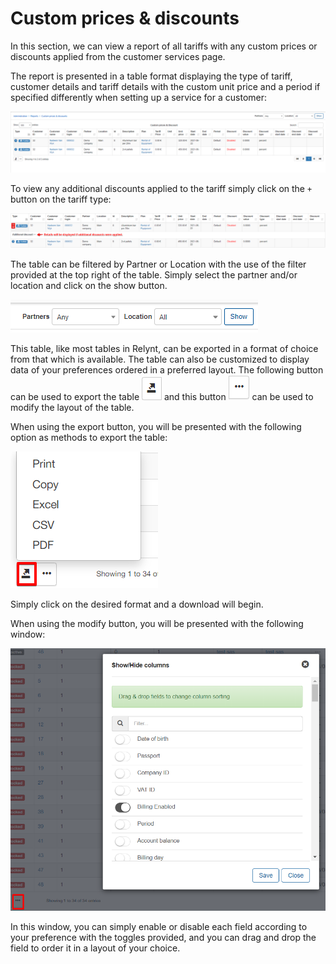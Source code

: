 Custom prices & discounts
=========

In this section, we can view a report of all tariffs with any custom prices or discounts applied from the customer services page.

The report is presented in a table format displaying the type of tariff, customer details and tariff details with the custom unit price and a period if specified differently when setting up a service for a customer:

![Custom](custom2.png)

To view any additional discounts applied to the tariff simply click on the `+` button on the tariff type:

![Custom](custom3.png)

The table can be filtered by Partner or Location with the use of the filter provided at the top right of the table. Simply select the partner and/or location and click on the show button.

![Filter](filter.png)

This table, like most tables in Relynt, can be exported in a format of choice from that which is available. The table can also be customized to display data of your preferences ordered in a preferred layout. The following button can be used to export the table ![export](export.png) and this button ![modify](modify.png) can be used to modify the layout of the table.

When using the export button, you will be presented with the following option as methods to export the table:

![Export](export1.png)

Simply click on the desired format and a download will begin.

When using the modify button, you will be presented with the following window:

![modify](modify1.png)

In this window, you can simply enable or disable each field according to your preference with the toggles provided, and you can drag and drop the field to order it in a layout of your choice.
